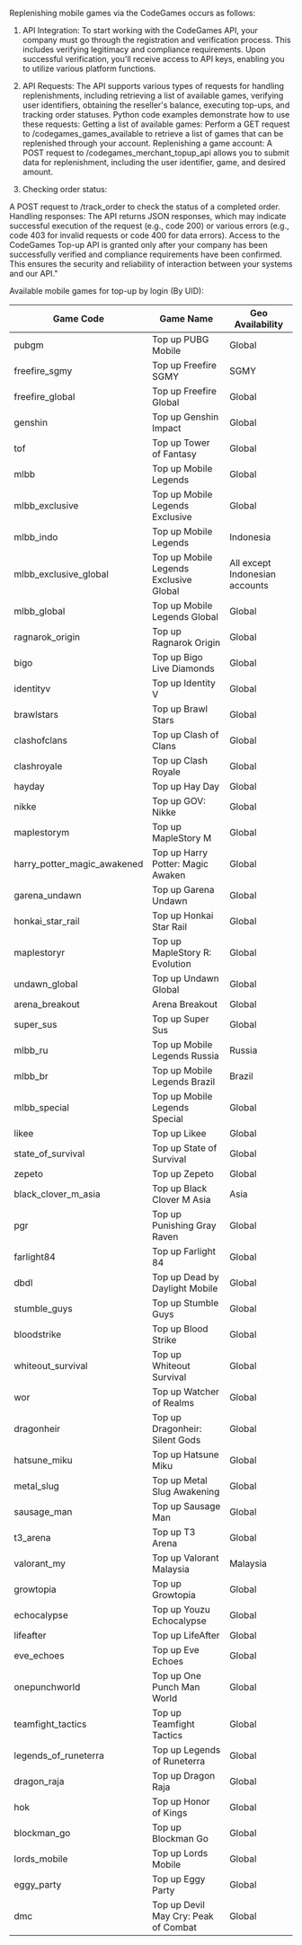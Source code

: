 Replenishing mobile games via the CodeGames occurs as follows:

1. API Integration: 
To start working with the CodeGames API, your company must go through the registration and verification process. This includes verifying legitimacy and compliance requirements. 
Upon successful verification, you'll receive access to API keys, enabling you to utilize various platform functions.

2. API Requests: 
The API supports various types of requests for handling replenishments, including retrieving a list of available games, verifying user identifiers, obtaining the reseller's balance, executing top-ups, and tracking order statuses. 
Python code examples demonstrate how to use these requests:
Getting a list of available games: Perform a GET request to /codegames_games_available to retrieve a list of games that can be replenished through your account.
Replenishing a game account: A POST request to /codegames_merchant_topup_api allows you to submit data for replenishment, including the user identifier, game, and desired amount.

3. Checking order status: 

A POST request to /track_order to check the status of a completed order.
Handling responses: The API returns JSON responses, which may indicate successful execution of the request (e.g., code 200) or various errors (e.g., code 403 for invalid requests or code 400 for data errors).
Access to the CodeGames Top-up API is granted only after your company has been successfully verified and compliance requirements have been confirmed. 
This ensures the security and reliability of interaction between your systems and our API."

Available mobile games for top-up by login (By UID):

Game Code                | Game Name                          | Geo Availability
-------------------------|------------------------------------|-----------------
pubgm                    | Top up PUBG Mobile                        | Global
freefire_sgmy            | Top up Freefire SGMY                      | SGMY
freefire_global          | Top up Freefire Global                    | Global
genshin                  | Top up Genshin Impact                     | Global
tof                      | Top up Tower of Fantasy                   | Global
mlbb                     | Top up Mobile Legends                     | Global
mlbb_exclusive           | Top up Mobile Legends Exclusive           | Global
mlbb_indo                | Top up Mobile Legends                     | Indonesia
mlbb_exclusive_global    | Top up Mobile Legends Exclusive Global    | All except Indonesian accounts
mlbb_global              | Top up Mobile Legends Global              | Global
ragnarok_origin          | Top up Ragnarok Origin                    | Global
bigo                     | Top up Bigo Live Diamonds                 | Global
identityv                | Top up Identity V                         | Global
brawlstars               | Top up Brawl Stars                        | Global
clashofclans             | Top up Clash of Clans                     | Global
clashroyale              | Top up Clash Royale                       | Global
hayday                   | Top up Hay Day                            | Global
nikke                    | Top up GOV: Nikke                         | Global
maplestorym              | Top up MapleStory M                       | Global
harry_potter_magic_awakened | Top up Harry Potter: Magic Awaken      | Global
garena_undawn            | Top up Garena Undawn                      | Global
honkai_star_rail         | Top up Honkai Star Rail                   | Global
maplestoryr              | Top up MapleStory R: Evolution            | Global
undawn_global            | Top up Undawn Global                      | Global
arena_breakout           | Arena Breakout                     | Global
super_sus                | Top up Super Sus                          | Global
mlbb_ru                  | Top up Mobile Legends Russia              | Russia
mlbb_br                  | Top up Mobile Legends Brazil              | Brazil
mlbb_special             | Top up Mobile Legends Special             | Global
likee                    | Top up Likee                              | Global
state_of_survival        | Top up State of Survival                  | Global
zepeto                    | Top up Zepeto                             | Global
black_clover_m_asia      | Top up Black Clover M Asia                | Asia
pgr                      | Top up Punishing Gray Raven               | Global
farlight84               | Top up Farlight 84                        | Global
dbdl                     | Top up Dead by Daylight Mobile            | Global
stumble_guys             | Top up Stumble Guys                       | Global
bloodstrike              | Top up Blood Strike                       | Global
whiteout_survival        | Top up Whiteout Survival                  | Global
wor                      | Top up Watcher of Realms                  | Global
dragonheir               | Top up Dragonheir: Silent Gods            | Global
hatsune_miku             | Top up Hatsune Miku                       | Global
metal_slug               | Top up Metal Slug Awakening               | Global
sausage_man              | Top up Sausage Man                        | Global
t3_arena                 | Top up T3 Arena                           | Global
valorant_my              | Top up Valorant Malaysia                  | Malaysia
growtopia                | Top up Growtopia                          | Global
echocalypse              | Top up Youzu Echocalypse                  | Global
lifeafter                | Top up LifeAfter                          | Global
eve_echoes               | Top up Eve Echoes                         | Global
onepunchworld            | Top up One Punch Man World                | Global
teamfight_tactics        | Top up Teamfight Tactics                  | Global
legends_of_runeterra     | Top up Legends of Runeterra               | Global
dragon_raja              | Top up Dragon Raja                        | Global
hok                      | Top up Honor of Kings                     | Global
blockman_go              | Top up Blockman Go                        | Global
lords_mobile             | Top up Lords Mobile                       | Global
eggy_party               | Top up Eggy Party                         | Global
dmc                      | Top up Devil May Cry: Peak of Combat      | Global

